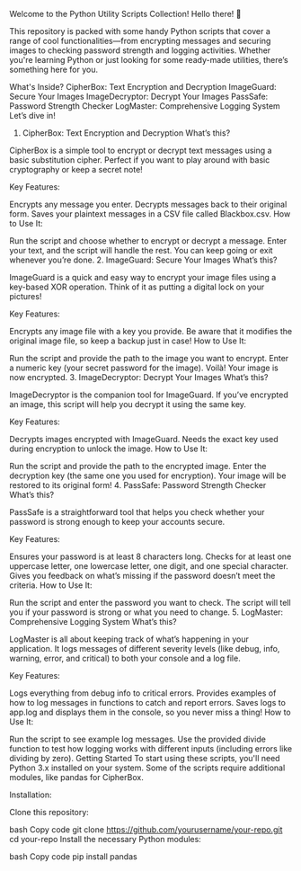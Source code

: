 Welcome to the Python Utility Scripts Collection!
Hello there! 👋

This repository is packed with some handy Python scripts that cover a range of cool functionalities—from encrypting messages and securing images to checking password strength and logging activities. Whether you're learning Python or just looking for some ready-made utilities, there’s something here for you.

What's Inside?
CipherBox: Text Encryption and Decryption
ImageGuard: Secure Your Images
ImageDecryptor: Decrypt Your Images
PassSafe: Password Strength Checker
LogMaster: Comprehensive Logging System
Let’s dive in!

1. CipherBox: Text Encryption and Decryption
What’s this?

CipherBox is a simple tool to encrypt or decrypt text messages using a basic substitution cipher. Perfect if you want to play around with basic cryptography or keep a secret note!

Key Features:


Encrypts any message you enter.
Decrypts messages back to their original form.
Saves your plaintext messages in a CSV file called Blackbox.csv.
How to Use It:


Run the script and choose whether to encrypt or decrypt a message.
Enter your text, and the script will handle the rest.
You can keep going or exit whenever you’re done.
2. ImageGuard: Secure Your Images
What’s this?


ImageGuard is a quick and easy way to encrypt your image files using a key-based XOR operation. Think of it as putting a digital lock on your pictures!


Key Features:


Encrypts any image file with a key you provide.
Be aware that it modifies the original image file, so keep a backup just in case!
How to Use It:


Run the script and provide the path to the image you want to encrypt.
Enter a numeric key (your secret password for the image).
Voilà! Your image is now encrypted.
3. ImageDecryptor: Decrypt Your Images
What’s this?


ImageDecryptor is the companion tool for ImageGuard. If you’ve encrypted an image, this script will help you decrypt it using the same key.

Key Features:

Decrypts images encrypted with ImageGuard.
Needs the exact key used during encryption to unlock the image.
How to Use It:


Run the script and provide the path to the encrypted image.
Enter the decryption key (the same one you used for encryption).
Your image will be restored to its original form!
4. PassSafe: Password Strength Checker
What’s this?


PassSafe is a straightforward tool that helps you check whether your password is strong enough to keep your accounts secure.


Key Features:


Ensures your password is at least 8 characters long.
Checks for at least one uppercase letter, one lowercase letter, one digit, and one special character.
Gives you feedback on what’s missing if the password doesn’t meet the criteria.
How to Use It:


Run the script and enter the password you want to check.
The script will tell you if your password is strong or what you need to change.
5. LogMaster: Comprehensive Logging System
What’s this?

LogMaster is all about keeping track of what’s happening in your application. It logs messages of different severity levels (like debug, info, warning, error, and critical) to both your console and a log file.

Key Features:


Logs everything from debug info to critical errors.
Provides examples of how to log messages in functions to catch and report errors.
Saves logs to app.log and displays them in the console, so you never miss a thing!
How to Use It:


Run the script to see example log messages.
Use the provided divide function to test how logging works with different inputs (including errors like dividing by zero).
Getting Started
To start using these scripts, you'll need Python 3.x installed on your system. Some of the scripts require additional modules, like pandas for CipherBox.


Installation:


Clone this repository:

bash
Copy code
git clone https://github.com/yourusername/your-repo.git
cd your-repo
Install the necessary Python modules:

bash
Copy code
pip install pandas
